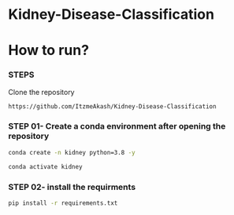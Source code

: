 # Kidney-Disease-Classification

# How to run?
### STEPS

Clone the repository

```bash
https://github.com/ItzmeAkash/Kidney-Disease-Classification
```

### STEP 01- Create a conda environment after opening the repository

```bash
conda create -n kidney python=3.8 -y
```

```bash
conda activate kidney
```


### STEP 02- install the requirments

```bash
pip install -r requirements.txt
```
